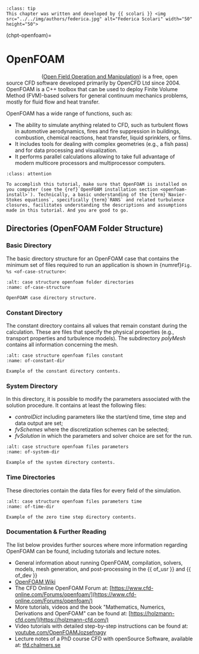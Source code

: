 ```{admonition} Contributor
:class: tip
This chapter was written and developed by {{ scolari }} <img src="../../img/authors/federica.jpg" alt="Federica Scolari" width="50" height="50">
```

(chpt-openfoam)=
# OpenFOAM

<img src="https://www.openfoam.com/themes/bs4esi/img/openfoam-logo.png" width="91" height="16"> ([Open Field Operation and Manipulation](https://www.openfoam.com)) is a free, open source CFD software developed primarily by OpenCFD Ltd since 2004. OpenFOAM is a C++ toolbox that can be used to deploy Finite Volume Method (FVM)-based solvers for general continuum mechanics problems, mostly for fluid flow and heat transfer.

OpenFOAM has a wide range of functions, such as:

* The ability to simulate anything related to CFD, such as turbulent flows in automotive aerodynamics, fires and fire suppression in buildings, combustion, chemical reactions, heat transfer, liquid sprinklers, or films.  
* It includes tools for dealing with complex geometries (e.g., a fish pass) and for data processing and visualization.   
* It performs parallel calculations allowing to take full advantage of modern multicore processors and multiprocessor computers.



```{admonition} Requirements for this tutorial
:class: attention

To accomplish this tutorial, make sure that OpenFOAM is installed on you computer (see the {ref}`OpenFOAM installation section <openfoam-install>`). Technically, a basic understanding of the {term}`Navier-Stokes equations`, specifically {term}`RANS` and related turbulence closures, facilitates understanding the descriptions and assumptions made in this tutorial. And you are good to go.
```

## Directories (OpenFOAM Folder Structure)
  
### Basic Directory

The basic directory structure for an OpenFOAM case that contains the minimum set of files required to run an application is shown in {numref}`Fig. %s <of-case-structure>`:
 
```{figure} ../../img/openfoam/case-structure.png
:alt: case structure openfoam folder directories
:name: of-case-structure

OpenFOAM case directory structure.
```
 

### Constant Directory

The constant directory contains all values that remain constant during the calculation. These are files that specify the physical properties (e.g., transport properties and turbulence models). The subdirectory *polyMesh* contains all information concerning the mesh.

```{figure} ../../img/openfoam/constant.png
:alt: case structure openfoam files constant
:name: of-constant-dir

Example of the constant directory contents.
```


### System Directory

In this directory, it is possible to modify the parameters associated with the solution procedure. It contains at least the following files: 

* *controlDict* including parameters like the start/end time, time step and data output are set; 
* *fvSchemes* where the discretization schemes can be selected;
* *fvSolution* in which the parameters and solver choice are set for the run. 

```{figure} ../../img/openfoam/system.png
:alt: case structure openfoam files parameters
:name: of-system-dir

Example of the system directory contents.
```


### Time Directories

These directories contain the data files for every field of the simulation.

```{figure} ../../img/openfoam/time-dir.png
:alt: case structure openfoam files parameters time
:name: of-time-dir

Example of the zero time step directory contents.
```


### Documentation & Further Reading

The list below provides further sources where more information regarding OpenFOAM
can be found, including tutorials and lecture notes.

* General information about running OpenFOAM, compilation, solvers, models, mesh generation, and post-processing in the {{ of_usr }} and {{ of_dev }}
* [OpenFOAM Wiki](https://openfoamwiki.net/)
* The CFD Online OpenFOAM Forum at: [https://www.cfd-online.com/Forums/openfoam/](https://www.cfd-online.com/Forums/openfoam/)
* More tutorials, videos and the book "Mathematics, Numerics, Derivations and OpenFOAM" can be found at: [https://holzmann-cfd.com/](https://holzmann-cfd.com/)  
* Video tutorials with detailed step-by-step instructions can be found at: [youtube.com/OpenFOAMJozsefnagy](https://www.youtube.com/@OpenFOAMJozsefNagy/)
* Lecture notes of a PhD course CFD with openSource Software, available at: [tfd.chalmers.se](http://www.tfd.chalmers.se/~hani/kurser/OS_CFD/#YEAR_2022)
  
